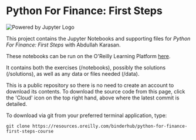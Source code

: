 # Python For Finance: First Steps


![Powered by Jupyter Logo](https://cdn.oreillystatic.com/images/icons/powered_by_jupyter.png)

This project contains the Jupyter Notebooks and supporting files for _Python For Finance: First Steps_ with Abdullah Karasan. 

These notebooks can be run on the O'Reilly Learning Platform [here](https://learning.oreilly.com/jupyter-notebooks/~/${NOTEBOOK_FPID}).

It contains both the exercises (/notebooks), possibly the solutions (/solutions), as well as any data or files needed (/data).

This is a public repository so there is no need to create an account to download its contents. To download the source code from this page, click the 'Cloud' icon on the top right hand, above where the latest commit is detailed.

To download via git from your preferred terminal application, type:

```git clone https://resources.oreilly.com/binderhub/python-for-finance-first-steps-course```
